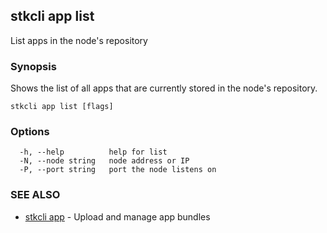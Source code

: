 ## stkcli app list

List apps in the node's repository

### Synopsis

Shows the list of all apps that are currently stored in the node's repository.

```
stkcli app list [flags]
```

### Options

```
  -h, --help          help for list
  -N, --node string   node address or IP
  -P, --port string   port the node listens on
```

### SEE ALSO

* [stkcli app](stkcli_app.md)	 - Upload and manage app bundles

